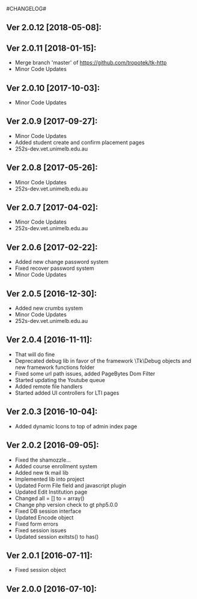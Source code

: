 #CHANGELOG#

Ver 2.0.12 [2018-05-08]:
-------------------------------


Ver 2.0.11 [2018-01-15]:
-------------------------------
 - Merge branch 'master' of https://github.com/tropotek/tk-http
 - Minor Code Updates


Ver 2.0.10 [2017-10-03]:
-------------------------------
 - Minor Code Updates


Ver 2.0.9 [2017-09-27]:
-------------------------------
 - Minor Code Updates
 - Added student create and confirm placement pages
 - 252s-dev.vet.unimelb.edu.au


Ver 2.0.8 [2017-05-26]:
-------------------------------
 - Minor Code Updates
 - 252s-dev.vet.unimelb.edu.au


Ver 2.0.7 [2017-04-02]:
-------------------------------
 - Minor Code Updates
 - 252s-dev.vet.unimelb.edu.au


Ver 2.0.6 [2017-02-22]:
-------------------------------
 - Added new change password system
 - Fixed recover password system
 - Minor Code Updates


Ver 2.0.5 [2016-12-30]:
-------------------------------
 - Added new crumbs system
 - Minor Code Updates
 - 252s-dev.vet.unimelb.edu.au


Ver 2.0.4 [2016-11-11]:
-------------------------------
 - That will do fine
 - Deprecated debug lib in favor of the framework \Tk\Debug objects and new framework functions folder
 - Fixed some url path issues, added PageBytes Dom Filter
 - Started updating the Youtube queue
 - Added remote file handlers
 - Started added UI controllers for LTI pages


Ver 2.0.3 [2016-10-04]:
-------------------------------
 - Added dynamic Icons to top of admin index page


Ver 2.0.2 [2016-09-05]:
-------------------------------
 - Fixed the shamozzle...
 - Added course enrollment system
 - Added new tk mail lib
 - Implemented lib into project
 - Updated Form File field and javascript plugin
 - Updated Edit Institution page
 - Changed all = [] to = array()
 - Change php version check to gt php5.0.0
 - Fixed DB session interface
 - Updated Encode object
 - Fixed form errors
 - Fixed session issues
 - Updated session exitsts() to has()


Ver 2.0.1 [2016-07-11]:
-------------------------------
 - Fixed session object


Ver 2.0.0 [2016-07-10]:
-------------------------------


